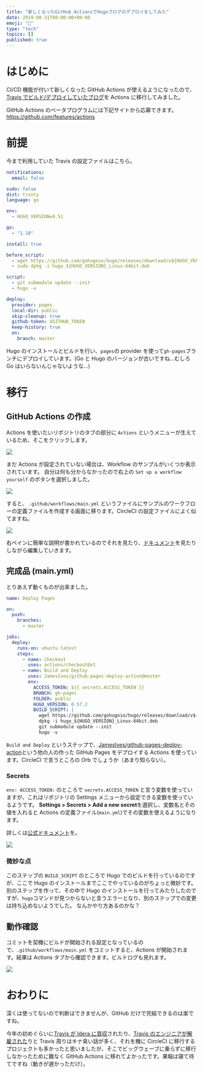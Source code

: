 ```yaml
---
title: "新しくなったGitHub ActionsでHugoブログのデプロイをしてみた"
date: 2019-08-31T00:00:00+09:00
emoji: "📝"
type: "tech"
topics: []
published: true
---
```


# はじめに

CI/CD 機能が付いて新しくなった GitHub Actions が使えるようになったので、[Travis でビルド/デプロイしていたブログ](https://github.com/kaakaa/blog)を Actions に移行してみました。

GitHub Actions のベータプログラムには下記サイトから応募できます。
https://github.com/features/actions

# 前提

今まで利用していた Travis の設定ファイルはこちら。

```yaml
notifications:
  email: false

sudo: false
dist: trusty
language: go

env:
  - HUGO_VERSION=0.51

go:
  - "1.10"

install: true

before_script:
  - wget https://github.com/gohugoio/hugo/releases/download/v${HUGO_VERSION}/hugo_${HUGO_VERSION}_Linux-64bit.deb
  - sudo dpkg -i hugo_${HUGO_VERSION}_Linux-64bit.deb

script:
  - git submodule update --init
  - hugo -v

deploy:
  provider: pages
  local-dir: public
  skip-cleanup: true
  github-token: $GITHUB_TOKEN
  keep-history: true
  on:
    branch: master
```

Hugo のインストールとビルドを行い、`pages`の provider を使って`gh-pages`ブランチにデプロイしています。(Go と Hugo のバージョンが古いですね...むしろ Go はいらないんじゃないような...)

# 移行

## GitHub Actions の作成

Actions を使いたいリポジトリのタブの部分に `Actions` というメニューが生えているため、そこをクリックします。

![](https://qiita-image-store.s3.ap-northeast-1.amazonaws.com/0/9891/b1276252-5a63-2823-aeb7-33c41590be69.png)

まだ Actions が設定されていない場合は、Workflow のサンプルがいくつか表示されています。
自分は何も分からなかったので右上の `Set up a workflow yourself` のボタンを選択しました。

![](https://qiita-image-store.s3.ap-northeast-1.amazonaws.com/0/9891/db8fde68-bc9c-f430-aa60-20efbf10f693.png)

すると、 `.github/workflows/main.yml` というファイルにサンプルのワークフローの定義ファイルを作成する画面に移ります。CircleCI の設定ファイルによく似てますね。

![](https://qiita-image-store.s3.ap-northeast-1.amazonaws.com/0/9891/b6c65c5b-fae2-72a7-af04-33c273b18684.png)

右ペインに簡単な説明が書かれているのでそれを見たり、[ドキュメント](https://help.github.com/en/categories/automating-your-workflow-with-github-actions)を見たりしながら編集していきます。

## 完成品 (main.yml)

とりあえず動くものが出来ました。

```yaml
name: Deploy Pages

on:
  push:
    branches:
      - master

jobs:
  deploy:
    runs-on: ubuntu-latest
    steps:
      - name: Checkout
        uses: actions/checkout@v1
      - name: Build and Deploy
        uses: JamesIves/github-pages-deploy-action@master
        env:
          ACCESS_TOKEN: ${{ secrets.ACCESS_TOKEN }}
          BRANCH: gh-pages
          FOLDER: public
          HUGO_VERSION: 0.57.2
          BUILD_SCRIPT: |
            wget https://github.com/gohugoio/hugo/releases/download/v${HUGO_VERSION}/hugo_${HUGO_VERSION}_Linux-64bit.deb
            dpkg -i hugo_${HUGO_VERSION}_Linux-64bit.deb
            git submodule update --init
            hugo -v
```

`Build and Deploy` というステップで、[JamesIves/github\-pages\-deploy\-action](https://github.com/JamesIves/github-pages-deploy-action)という他の人の作った GitHub Pages をデプロイする Actions を使っています。CircleCI で言うところの Orb でしょうか（あまり知らない）。

### Secrets

`env: ACCESS_TOKEN:` のところで `secrets.ACCESS_TOKEN` と言う変数を使っていますが、これはリポジトリの Settings メニューから設定できる変数を使っているようです。
**Settings > Secrets > Add a new secret**を選択し、変数名とその値を入れると Actions の定義ファイル(`main.yml`)でその変数を使えるようになります。

詳しくは[公式ドキュメント](https://help.github.com/en/articles/virtual-environments-for-github-actions#creating-and-using-secrets-encrypted-variables)を。

![](https://qiita-image-store.s3.ap-northeast-1.amazonaws.com/0/9891/2910d27e-fd10-c161-d9e1-cfa1c7b98c2f.png)

### 微妙な点

このステップの `BUILD_SCRIPT` のところで Hugo でのビルドを行っているのですが、ここで Hugo のインストールまでここでやっているのがちょっと微妙です。別のステップを作って、その中で Hugo のインストールを行ってみたりしたのですが、`hugo`コマンドが見つからないと言うエラーとなり、別のステップでの変更は持ち込めないようでした。
なんかやり方あるのかな？

## 動作確認

コミットを契機にビルドが開始される設定となっているので、`.github/workflows/main.yml` をコミットすると、Actions が開始されます。結果は Actions タブから確認できます。ビルドログも見れます。

![](https://qiita-image-store.s3.ap-northeast-1.amazonaws.com/0/9891/cd34afd7-6a2e-149a-f64b-7d648436a199.png)

# おわりに

深くは使ってないので判断はできませんが、GitHub だけで完結できるのは楽ですね。

今年の初めぐらいに[Travis が Idera に買収](https://blog.travis-ci.com/2019-01-23-travis-ci-joins-idera-inc)されたり、[Travis のエンジニアが解雇された](https://news.ycombinator.com/item?id=19218036)りと Travis 周りはキナ臭い話が多く、それを機に CircleCI に移行するプロジェクトも多かったと思いましたが、そこでビッグウェーブに乗らずに移行しなかったために難なく GitHub Actions に移れてよかったです。果報は寝て待てですね（動きが遅かっただけ）。
